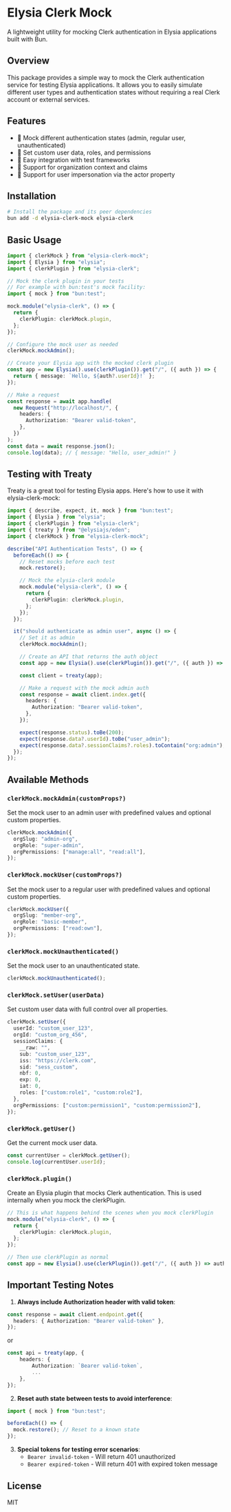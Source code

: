 <!-- @format -->

# Elysia Clerk Mock

A lightweight utility for mocking Clerk authentication in Elysia applications built with Bun.

## Overview

This package provides a simple way to mock the Clerk authentication service for testing Elysia applications. It allows you to easily simulate different user types and authentication states without requiring a real Clerk account or external services.

## Features

- 🔑 Mock different authentication states (admin, regular user, unauthenticated)
- 🔄 Set custom user data, roles, and permissions
- 🧪 Easy integration with test frameworks
- 🚀 Support for organization context and claims
- 👤 Support for user impersonation via the actor property

## Installation

```bash
# Install the package and its peer dependencies
bun add -d elysia-clerk-mock elysia-clerk
```

## Basic Usage

```typescript
import { clerkMock } from "elysia-clerk-mock";
import { Elysia } from "elysia";
import { clerkPlugin } from "elysia-clerk";

// Mock the clerk plugin in your tests
// For example with bun:test's mock facility:
import { mock } from "bun:test";

mock.module("elysia-clerk", () => {
  return {
    clerkPlugin: clerkMock.plugin,
  };
});

// Configure the mock user as needed
clerkMock.mockAdmin();

// Create your Elysia app with the mocked clerk plugin
const app = new Elysia().use(clerkPlugin()).get("/", ({ auth }) => {
  return { message: `Hello, ${auth?.userId}!` };
});

// Make a request
const response = await app.handle(
  new Request("http://localhost/", {
    headers: {
      Authorization: "Bearer valid-token",
    },
  })
);
const data = await response.json();
console.log(data); // { message: "Hello, user_admin!" }
```

## Testing with Treaty

Treaty is a great tool for testing Elysia apps. Here's how to use it with elysia-clerk-mock:

```typescript
import { describe, expect, it, mock } from "bun:test";
import { Elysia } from "elysia";
import { clerkPlugin } from "elysia-clerk";
import { treaty } from "@elysiajs/eden";
import { clerkMock } from "elysia-clerk-mock";

describe("API Authentication Tests", () => {
  beforeEach(() => {
    // Reset mocks before each test
    mock.restore();

    // Mock the elysia-clerk module
    mock.module("elysia-clerk", () => {
      return {
        clerkPlugin: clerkMock.plugin,
      };
    });
  });

  it("should authenticate as admin user", async () => {
    // Set it as admin
    clerkMock.mockAdmin();

    // Create an API that returns the auth object
    const app = new Elysia().use(clerkPlugin()).get("/", ({ auth }) => auth);

    const client = treaty(app);

    // Make a request with the mock admin auth
    const response = await client.index.get({
      headers: {
        Authorization: "Bearer valid-token",
      },
    });

    expect(response.status).toBe(200);
    expect(response.data?.userId).toBe("user_admin");
    expect(response.data?.sessionClaims?.roles).toContain("org:admin");
  });
});
```

## Available Methods

### `clerkMock.mockAdmin(customProps?)`

Set the mock user to an admin user with predefined values and optional custom properties.

```typescript
clerkMock.mockAdmin({
  orgSlug: "admin-org",
  orgRole: "super-admin",
  orgPermissions: ["manage:all", "read:all"],
});
```

### `clerkMock.mockUser(customProps?)`

Set the mock user to a regular user with predefined values and optional custom properties.

```typescript
clerkMock.mockUser({
  orgSlug: "member-org",
  orgRole: "basic-member",
  orgPermissions: ["read:own"],
});
```

### `clerkMock.mockUnauthenticated()`

Set the mock user to an unauthenticated state.

```typescript
clerkMock.mockUnauthenticated();
```

### `clerkMock.setUser(userData)`

Set custom user data with full control over all properties.

```typescript
clerkMock.setUser({
  userId: "custom_user_123",
  orgId: "custom_org_456",
  sessionClaims: {
    __raw: "",
    sub: "custom_user_123",
    iss: "https://clerk.com",
    sid: "sess_custom",
    nbf: 0,
    exp: 0,
    iat: 0,
    roles: ["custom:role1", "custom:role2"],
  },
  orgPermissions: ["custom:permission1", "custom:permission2"],
});
```

### `clerkMock.getUser()`

Get the current mock user data.

```typescript
const currentUser = clerkMock.getUser();
console.log(currentUser.userId);
```

### `clerkMock.plugin()`

Create an Elysia plugin that mocks Clerk authentication. This is used internally when you mock the clerkPlugin.

```typescript
// This is what happens behind the scenes when you mock clerkPlugin
mock.module("elysia-clerk", () => {
  return {
    clerkPlugin: clerkMock.plugin,
  };
});

// Then use clerkPlugin as normal
const app = new Elysia().use(clerkPlugin()).get("/", ({ auth }) => auth);
```

## Important Testing Notes

1. **Always include Authorization header with valid token**:

```typescript
const response = await client.endpoint.get({
  headers: { Authorization: "Bearer valid-token" },
});
```

or

```typescript
const api = treaty(app, {
    headers: {
        Authorization: `Bearer valid-token`,
		...
	},
});
```

2. **Reset auth state between tests to avoid interference**:

```typescript
import { mock } from "bun:test";

beforeEach(() => {
  mock.restore(); // Reset to a known state
});
```

3. **Special tokens for testing error scenarios**:
   - `Bearer invalid-token` - Will return 401 unauthorized
   - `Bearer expired-token` - Will return 401 with expired token message

## License

MIT
